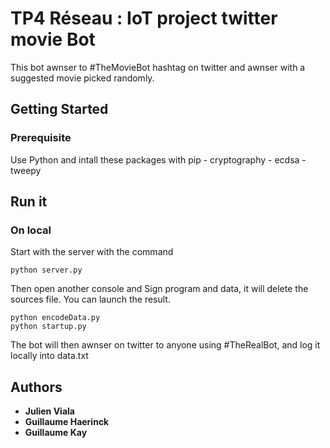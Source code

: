 # TP4 Réseau : IoT project twitter movie Bot

This bot awnser to #TheMovieBot hashtag on twitter and awnser with a suggested movie picked randomly.

## Getting Started 
### Prerequisite

Use Python and intall these packages with pip
	- cryptography
	- ecdsa
	- tweepy

## Run it
### On local

Start with the server with the command
```
python server.py
```

Then open another console and Sign program and data, it will delete the sources file. You can launch the result.
```
python encodeData.py
python startup.py
```

The bot will then awnser on twitter to anyone using #TheRealBot, and log it locally into data.txt

## Authors

* **Julien Viala**
* **Guillaume Haerinck**
* **Guillaume Kay**
